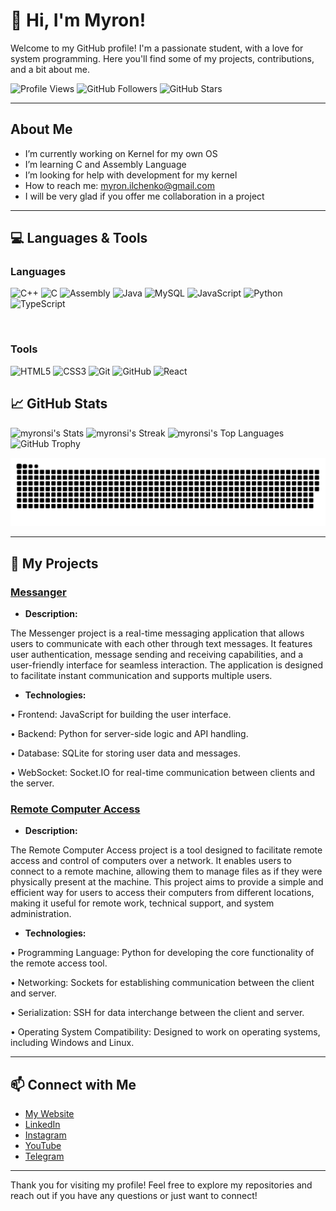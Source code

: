# 👋 Hi, I'm Myron! 

Welcome to my GitHub profile! I'm a passionate student, with a love for system programming. Here you'll find some of my projects, contributions, and a bit about me.

![Profile Views](https://komarev.com/ghpvc/?username=myronsi&color=blue&style=flat-square)
![GitHub Followers](https://img.shields.io/github/followers/myronsi?label=Followers&style=social)
![GitHub Stars](https://img.shields.io/github/stars/myronsi?label=Stars&style=social)

---

## About Me

-  I’m currently working on Kernel for my own OS
-  I’m learning C and Assembly Language
-  I’m looking for help with development for my kernel
-  How to reach me: myron.ilchenko@gmail.com
-  I will be very glad if you offer me collaboration in a project

---

## 💻 Languages & Tools

### Languages
<p>
  <img src="https://img.shields.io/badge/-C++-00599C?style=flat&logo=c%2B%2B&logoColor=white" alt="C++" height="30">
  <img src="https://img.shields.io/badge/-C-A8B9CC?style=flat&logo=c&logoColor=black" alt="C" height="30">
  <img src="https://img.shields.io/badge/-Assembly-6E4C13?style=flat&logo=assemblyscript&logoColor=white" alt="Assembly" height="30">
  <img src="https://img.shields.io/badge/-Java-ED8B00?style=flat&logo=openjdk&logoColor=white" alt="Java" height="30">
  <img src="https://img.shields.io/badge/-MySQL-4479A1?style=flat&logo=mysql&logoColor=white" alt="MySQL" height="30">
  <img src="https://img.shields.io/badge/-JavaScript-F7DF1E?style=flat&logo=javascript&logoColor=black" alt="JavaScript" height="30">
  <img src="https://img.shields.io/badge/-Python-3776AB?style=flat&logo=python&logoColor=white" alt="Python" height="30">
  <img src="https://img.shields.io/badge/-TypeScript-3178C6?style=flat&logo=typescript&logoColor=white" alt="TypeScript" height="30">
</p>
<br>

### Tools
<p>
  <img src="https://img.shields.io/badge/-HTML5-E34F26?style=flat&logo=html5&logoColor=white" alt="HTML5" height="30">
  <img src="https://img.shields.io/badge/-CSS3-1572B6?style=flat&logo=css3&logoColor=white" alt="CSS3" height="30">
  <img src="https://img.shields.io/badge/-Git-F05032?style=flat&logo=git&logoColor=white" alt="Git" height="30">
  <img src="https://img.shields.io/badge/-GitHub-181717?style=flat&logo=github&logoColor=white" alt="GitHub" height="30">
  <img src="https://img.shields.io/badge/-React-61DAFB?style=flat&logo=react&logoColor=black" alt="React" height="30">
</p>

## 📈 GitHub Stats

![myronsi's Stats](https://github-readme-stats.vercel.app/api?username=myronsi&theme=vue-dark&show_icons=true&hide_border=false&count_private=true)
![myronsi's Streak](https://github-readme-streak-stats.herokuapp.com/?user=myronsi&theme=vue-dark&hide_border=false)
![myronsi's Top Languages](https://github-readme-stats.vercel.app/api/top-langs/?username=myronsi&theme=vue-dark&show_icons=true&hide_border=false&layout=compact)
![GitHub Trophy](https://github-profile-trophy.vercel.app/?username=myronsi&theme=radical)

![snake gif](https://github.com/myronsi/myronsi/blob/output/github-snake-dark.svg)


---

## 📂 My Projects

### [Messanger](https://github.com/myronsi/messanger)
- **Description:**
 
The Messenger project is a real-time messaging application that allows users to communicate with each other through text messages. It features user authentication, message sending and receiving capabilities, and a user-friendly interface for seamless interaction. The application is designed to facilitate instant communication and supports multiple users.

- **Technologies:**

• Frontend: JavaScript for building the user interface.

• Backend: Python for server-side logic and API handling.

• Database: SQLite for storing user data and messages.

• WebSocket: Socket.IO for real-time communication between clients and the server.

### [Remote Computer Access](https://github.com/myronsi/remote-computer-access)
- **Description:**

The Remote Computer Access project is a tool designed to facilitate remote access and control of computers over a network. It enables users to connect to a remote machine, allowing them to manage files as if they were physically present at the machine. This project aims to provide a simple and efficient way for users to access their computers from different locations, making it useful for remote work, technical support, and system administration.

- **Technologies:**

• Programming Language: Python for developing the core functionality of the remote access tool.

• Networking: Sockets for establishing communication between the client and server.

• Serialization: SSH for data interchange between the client and server.

• Operating System Compatibility: Designed to work on operating systems, including Windows and Linux.

---

## 📫 Connect with Me

- [My Website](https://viserix.com)
- [LinkedIn](https://www.linkedin.com/in/myron-ilchenko)
- [Instagram](https://www.instagram.com/myronsi_/?hl=id)
- [YouTube](https://www.youtube.com/@myronsi)
- [Telegram](https://t.me/myronsi)



---

Thank you for visiting my profile! Feel free to explore my repositories and reach out if you have any questions or just want to connect!
